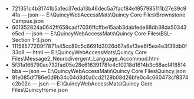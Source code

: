 - 721351c4b31741b5a1ec37eda13b46dec5a7facf84e1957985111b27e39c94fa — json — E:\QuincyWebAccessMats\Quincy Core Files\Brownstone Campus.json
- 601352824a0642ff659cadf7036ffcffbe15aab3dabfede68db38da50343e5cd — json — E:\QuincyWebAccessMats\Quincy Core Files\BSL-Section 1-3.json
- 11158577209f7871a45cc89c5c6691d3026d67a6ef3ee6f5ea4e3f39db0f33c8 — html — E:\QuincyWebAccessMats\Quincy Core Files\Message2_Neurodivergent_Language_Accommod.html
- 5f31a166790ac732fad05e28e61639178fe4c10218d1614b3c68acf4f8514bba — json — E:\QuincyWebAccessMats\Quincy Core Files\Quincy.json
- 91e085df786e0d9b34c04d8d0a0cd2129b08d26bfe0c4c660473cf8374c2b02c — json — E:\QuincyWebAccessMats\Quincy Core Files\QuincyHome.json
